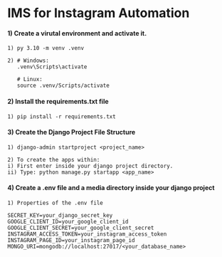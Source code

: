 # IMS for Instagram Automation

#### 1) Create a virutal environment and activate it.
```
1) py 3.10 -m venv .venv
```
```
2) # Windows:
   .venv\Scripts\activate

   # Linux:
   source .venv/Scripts/activate
```

#### 2) Install the requirements.txt file
```
1) pip install -r requirements.txt
```

#### 3) Create the Django Project File Structure
```
1) django-admin startproject <project_name>
```

```
2) To create the apps within:
i) First enter inside your django project directory.
ii) Type: python manage.py startapp <app_name>
```

#### 4) Create a .env file and a media directory inside your django project
```
1) Properties of the .env file

SECRET_KEY=your_django_secret_key
GOOGLE_CLIENT_ID=your_google_client_id
GOOGLE_CLIENT_SECRET=your_google_client_secret
INSTAGRAM_ACCESS_TOKEN=your_instagram_access_token
INSTAGRAM_PAGE_ID=your_instagram_page_id
MONGO_URI=mongodb://localhost:27017/<your_database_name>
```


